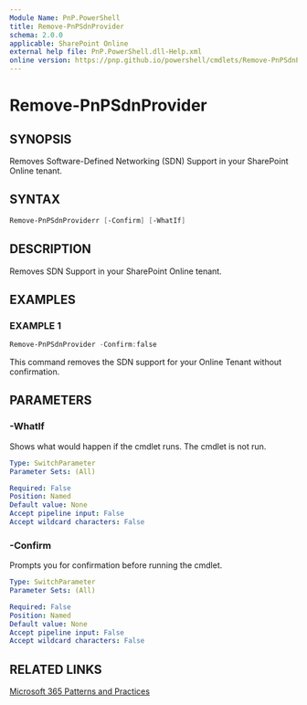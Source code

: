 ```yaml
---
Module Name: PnP.PowerShell
title: Remove-PnPSdnProvider
schema: 2.0.0
applicable: SharePoint Online
external help file: PnP.PowerShell.dll-Help.xml
online version: https://pnp.github.io/powershell/cmdlets/Remove-PnPSdnProvider.html
---
```

 
# Remove-PnPSdnProvider

## SYNOPSIS
Removes Software-Defined Networking (SDN) Support in your SharePoint Online tenant.

## SYNTAX

```powershell
Remove-PnPSdnProviderr [-Confirm] [-WhatIf]
```

## DESCRIPTION
Removes SDN Support in your SharePoint Online tenant.

## EXAMPLES

### EXAMPLE 1
```powershell
Remove-PnPSdnProvider -Confirm:false
```

This command removes the SDN support for your Online Tenant without confirmation.

## PARAMETERS

### -WhatIf
Shows what would happen if the cmdlet runs. The cmdlet is not run.

```yaml
Type: SwitchParameter
Parameter Sets: (All)

Required: False
Position: Named
Default value: None
Accept pipeline input: False
Accept wildcard characters: False
```

### -Confirm
Prompts you for confirmation before running the cmdlet.

```yaml
Type: SwitchParameter
Parameter Sets: (All)

Required: False
Position: Named
Default value: None
Accept pipeline input: False
Accept wildcard characters: False
```

## RELATED LINKS

[Microsoft 365 Patterns and Practices](https://aka.ms/m365pnp)

